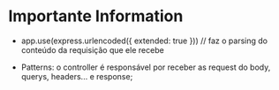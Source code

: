# Importante Information

* app.use(express.urlencoded({ extended: true })) // faz o parsing do conteúdo da requisição que ele recebe

* Patterns: o controller é responsável por receber as request do body, querys, headers... e response; 